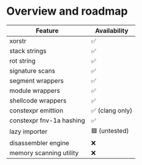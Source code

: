 # Overview and roadmap  
| Feature                                         | Availability |
| ---------                                       | ------------ |
| xorstr                                          | ✅ |
| stack strings                                   | ✅ |
| rot string                                      | ✅ |
| signature scans                                 | ✅ |
| segment wrappers                                | ✅ |
| module wrappers                                 | ✅ |
| shellcode wrappers                              | ✅ |
| constexpr emittion                              | ✅ (clang only) |
| constexpr fnv-1a hashing                        | ✅ |
| lazy importer                                   | 🟦 (untested) |
| disassembler engine                             | ❌ |
| memory scanning utility                         | ❌ |
